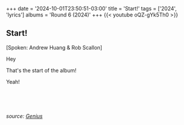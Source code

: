 +++
date = '2024-10-01T23:50:51-03:00'
title = 'Start!'
tags = ['2024', 'lyrics']
albums = 'Round 6 (2024)'
+++
{{< youtube oQZ-gYk5Th0 >}}

## Start!

[Spoken: Andrew Huang & Rob Scallon]

Hey

That's the start of the album!

Yeah!

&nbsp;

&nbsp;

_source: [Genius](https://genius.com/artists/First-of-october)_
